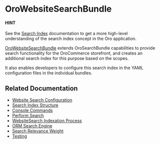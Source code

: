 <a id="bundle-docs-commerce-website-search-bundle"></a>

# OroWebsiteSearchBundle

#### HINT
See the [Search Index](../../../backend/architecture/tech-stack/search/index.md#search-index-overview) documentation to get a more high-level understanding of the search index concept in the Oro application.

<a href="https://github.com/oroinc/orocommerce/tree/master/src/Oro/Bundle/WebsiteSearchBundle" target="_blank">OroWebsiteSearchBundle</a> extends OroSearchBundle capabilities to provide search functionality for the OroCommerce storefront, and creates an additional search index for this purpose based on the scopes.

It also enables developers to configure this search index in the YAML configuration files in the individual bundles.

## Related Documentation

* [Website Search Configuration](configuration.md)
* [Search Index Structure](index-structure.md)
* [Console Commands](console-commands.md)
* [Perform Search](search.md)
* [WebsiteSearch Indexation Process](indexation.md)
* [ORM Search Engine](orm-engine.md)
* [Search Relevance Weight](relevance-weight.md)
* [Testing](testing.md)

<!-- Frontend -->
